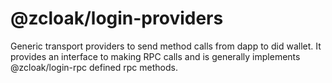 # @zcloak/login-providers

Generic transport providers to send method calls from dapp to did wallet. It provides an interface to making RPC calls and is generally implements @zcloak/login-rpc defined rpc methods.
